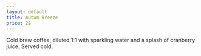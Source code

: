 ```yaml
---
layout: default
title: Autum Breeze
price: 2$
---
```


Cold brew coffee, diluted 1:1 with sparkling water and a splash of cranberry juice. Served cold.